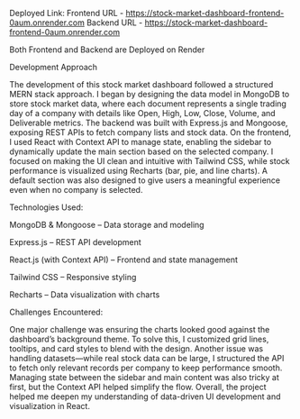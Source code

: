 Deployed Link: Frontend URL - https://stock-market-dashboard-frontend-0aum.onrender.com
                Backend URL - https://stock-market-dashboard-frontend-0aum.onrender.com

Both Frontend and Backend are Deployed on Render                


Development Approach

The development of this stock market dashboard followed a structured MERN stack approach.
I began by designing the data model in MongoDB to store stock market data, where each document represents a single trading day of a company with details like Open, High, Low, Close, Volume, and Deliverable metrics.
The backend was built with Express.js and Mongoose, exposing REST APIs to fetch company lists and stock data. On the frontend, I used React with Context API to manage state, enabling the sidebar to dynamically update the main section based on the selected company.
I focused on making the UI clean and intuitive with Tailwind CSS, while stock performance is visualized using Recharts (bar, pie, and line charts). A default section was also designed to give users a meaningful experience even when no company is selected.

Technologies Used:

MongoDB & Mongoose – Data storage and modeling

Express.js – REST API development

React.js (with Context API) – Frontend and state management

Tailwind CSS – Responsive styling

Recharts – Data visualization with charts

Challenges Encountered:

One major challenge was ensuring the charts looked good against the dashboard’s background theme.
To solve this, I customized grid lines, tooltips, and card styles to blend with the design. Another issue was handling datasets—while real stock data can be large, I structured the API to fetch only relevant records per company to keep performance smooth.
Managing state between the sidebar and main content was also tricky at first, but the Context API helped simplify the flow. Overall, the project helped me deepen my understanding of data-driven UI development and visualization in React.


